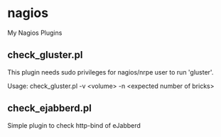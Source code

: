 # nagios
My Nagios Plugins

## check_gluster.pl

This plugin needs sudo privileges for nagios/nrpe user to run 'gluster'.

Usage: check_gluster.pl -v &lt;volume&gt; -n &lt;expected number of bricks&gt;

## check_ejabberd.pl

Simple plugin to check http-bind of eJabberd
